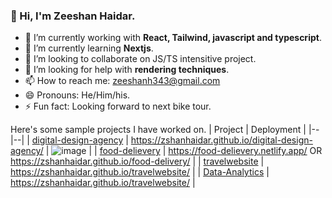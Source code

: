 
### 👋 Hi, I'm Zeeshan Haidar.

- 🔭 I’m currently working with **React, Tailwind, javascript and typescript**.
- 🌱 I’m currently learning **Nextjs**.
- 👯 I’m looking to collaborate on JS/TS intensitive project.
- 🤔 I’m looking for help with **rendering techniques**.
- 📫 How to reach me: zeeshanh343@gmail.com
- 😄 Pronouns: He/Him/his.
- ⚡ Fun fact: Looking forward to next bike tour.

Here's some sample projects I have worked on.
| Project | Deployment |
|--|--|
| [digital-design-agency](https://github.com/ZshanHaidar/digital-design-agency) | https://zshanhaidar.github.io/digital-design-agency/ | ![image](https://user-images.githubusercontent.com/116999364/209547363-c084a09a-bf46-457a-a1e9-e252f38af363.png)
 |
| [food-delievery](https://github.com/ZshanHaidar/food-delivery) | https://food-delievery.netlify.app/ OR https://zshanhaidar.github.io/food-delivery/ |
| [travelwebsite](https://github.com/ZshanHaidar/travelwebsite) | https://zshanhaidar.github.io/travelwebsite/ |
| [Data-Analytics](https://github.com/ZshanHaidar/Data-Analytics) | https://zshanhaidar.github.io/travelwebsite/ |
